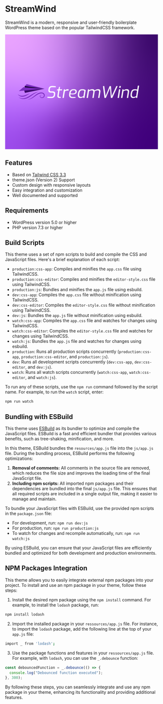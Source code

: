 # StreamWind

StreamWind is a modern, responsive and user-friendly boilerplate WordPress theme based on the popular TailwindCSS framework.

![Header Image](screenshot.png)

## Features

- Based on [Tailwind CSS 3.3](https://tailwindcss.com/)
- theme.json (Version 2) Support
- Custom design with responsive layouts
- Easy integration and customization
- Well documented and supported

## Requirements

- WordPress version 5.0 or higher
- PHP version 7.3 or higher

## Build Scripts

This theme uses a set of npm scripts to build and compile the CSS and JavaScript files. Here's a brief explanation of each script:

- `production:css-app`: Compiles and minifies the `app.css` file using TailwindCSS.
- `production:css-editor`: Compiles and minifies the `editor-style.css` file using TailwindCSS.
- `production:js`: Bundles and minifies the `app.js` file using esbuild.
- `dev:css-app`: Compiles the `app.css` file without minification using TailwindCSS.
- `dev:css-editor`: Compiles the `editor-style.css` file without minification using TailwindCSS.
- `dev:js`: Bundles the `app.js` file without minification using esbuild.
- `watch:css-app`: Compiles the `app.css` file and watches for changes using TailwindCSS.
- `watch:css-editor`: Compiles the `editor-style.css` file and watches for changes using TailwindCSS.
- `watch:js`: Bundles the `app.js` file and watches for changes using esbuild.
- `production`: Runs all production scripts concurrently (`production:css-app`, `production:css-editor`, and `production:js`).
- `dev`: Runs all development scripts concurrently (`dev:css-app`, `dev:css-editor`, and `dev:js`).
- `watch`: Runs all watch scripts concurrently (`watch:css-app`, `watch:css-editor`, and `watch:js`).

To run any of these scripts, use the `npm run` command followed by the script name. For example, to run the `watch` script, enter:

```bash
npm run watch
```

## Bundling with ESBuild

This theme uses [ESBuild](https://esbuild.github.io/) as its bundler to optimize and compile the JavaScript files. ESBuild is a fast and efficient bundler that provides various benefits, such as tree-shaking, minification, and more.

In this theme, ESBuild bundles the `resources/app.js` file into the `js/app.js` file. During the bundling process, ESBuild performs the following optimizations:

1. **Removal of comments:** All comments in the source file are removed, which reduces the file size and improves the loading time of the final JavaScript file.
2. **Including npm scripts:** All imported npm packages and their dependencies are bundled into the final `js/app.js` file. This ensures that all required scripts are included in a single output file, making it easier to manage and maintain.

To bundle your JavaScript files with ESBuild, use the provided npm scripts in the `package.json` file:

- For development, run: `npm run dev:js`
- For production, run: `npm run production:js`
- To watch for changes and recompile automatically, run: `npm run watch:js`

By using ESBuild, you can ensure that your JavaScript files are efficiently bundled and optimized for both development and production environments.

## NPM Packages Integration

This theme allows you to easily integrate external npm packages into your project. To install and use an npm package in your theme, follow these steps:

1. Install the desired npm package using the `npm install` command. For example, to install the `lodash` package, run:

```bash
npm install lodash
```

2. Import the installed package in your `ressources/app.js` file. For instance, to import the `lodash` package, add the following line at the top of your `app.js` file:

```bash
import _ from 'lodash';
```

3. Use the package functions and features in your `ressources/app.js` file. For example, with `lodash`, you can use the `_.debounce` function:

```javascript
const debouncedFunction = _.debounce(() => {
  console.log("Debounced function executed");
}, 300);
```

By following these steps, you can seamlessly integrate and use any npm package in your theme, enhancing its functionality and providing additional features.
